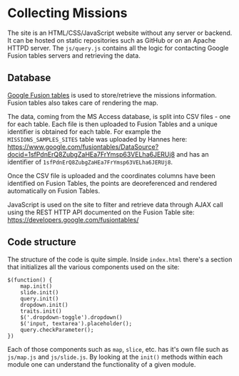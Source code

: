 # Collecting Missions

The site is an HTML/CSS/JavaScript website without any server or backend. It can be hosted on static repositories such as GitHub or on an Apache HTTPD server. The `js/query.js` contains all the logic for contacting Google Fusion tables servers and retrieving the data.

## Database

[Google Fusion tables](https://support.google.com/fusiontables/answer/2571232) is used to store/retrieve the missions information. Fusion tables also takes care of rendering the map.

The data, coming from the MS Access database, is split into CSV files - one for each table. Each file is then uploaded to Fusion Tables and a unique identifier is obtained for each table. For example the `MISSIONS_SAMPLES_SITES` table was uploaded by Hannes here: https://www.google.com/fusiontables/DataSource?docid=1sfPdnErQ8ZubgZaHEa7FrYmsp63VELha6JERUj8 and has an identifier of `1sfPdnErQ8ZubgZaHEa7FrYmsp63VELha6JERUj8`.

Once the CSV file is uploaded and the coordinates columns have been identified on Fusion Tables, the points are deoreferenced and rendered automatically on Fusion Tables.

JavaScript is used on the site to filter and retrieve data through AJAX call using the REST HTTP API documented on the Fusion Table site: https://developers.google.com/fusiontables/

## Code structure

The structure of the code is quite simple. Inside `index.html` there's a section that initializes all the various components used on the site:

```
$(function() {
    map.init()
    slide.init()
    query.init()
    dropdown.init()
    traits.init()
    $('.dropdown-toggle').dropdown()
    $('input, textarea').placeholder();
    query.checkParameter();
})
```
  
Each of those components such as `map`, `slice`, etc. has it's own file such as `js/map.js` and `js/slide.js`. By looking at the `init()` methods within each module one can understand the functionality of a given module.
